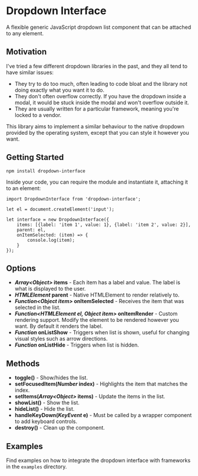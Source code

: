 # Dropdown Interface

A flexible generic JavaScript dropdown list component that can be attached to any element.

## Motivation

I've tried a few different dropdown libraries in the past, and they all tend to have similar issues:

* They try to do too much, often leading to code bloat and the library not doing exactly what you want it to do.
* They don't often overflow correctly. If you have the dropdown inside a modal, it would be stuck inside the modal and won't overflow outside it. 
* They are usually written for a particular framework, meaning you're locked to a vendor.

This library aims to implement a similar behaviour to the native dropdown provided by the operating system, except that you can style it however you want.

## Getting Started

```npm install dropdown-interface```

Inside your code, you can require the module and instantiate it, attaching it to an element:

```
import DropdownInterface from 'dropdown-interface';

let el = document.createElement('input');

let interface = new DropdownInterface({
    items: [{label: 'item 1', value: 1}, {label: 'item 2', value: 2}],
    parent: el,
    onItemSelected: (item) => {
        console.log(item);
    }
});
```

## Options

* ***Array&lt;Object&gt;* items** - Each item has a label and value. The label is what is displayed to the user.
* ***HTMLElement* parent** - Native HTMLElement to render relatively to.
* ***Function&lt;Object item&gt;* onItemSelected** - Receives the item that was selected in the list. 
* ***Function&lt;HTMLElement el, Object item&gt;* onItemRender** - Custom rendering support. Modify the element to be rendered however you want. By default it renders the label.
* ***Function* onListShow** - Triggers when list is shown, useful for changing visual styles such as arrow directions.
* ***Function* onListHide** - Triggers when list is hidden.


## Methods

* **toggle()** - Show/hides the list.
* **setFocusedItem(*Number* index)** - Highlights the item that matches the index.
* **setItems(*Array&lt;Object&gt;* items)** - Update the items in the list.
* **showList()** - Show the list.
* **hideList()** - Hide the list.
* **handleKeyDown(*KeyEvent* e)** - Must be called by a wrapper component to add keyboard controls.
* **destroy()** - Clean up the component.


## Examples

Find examples on how to integrate the dropdown interface with frameworks in the ```examples``` directory.